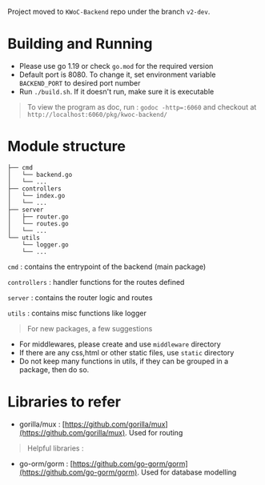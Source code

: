 Project moved to `KWoC-Backend` repo under the branch `v2-dev`.

# Building and Running

- Please use go 1.19 or check `go.mod` for the required version
- Default port is 8080. To change it, set environment variable `BACKEND_PORT` to desired port number
- Run `./build.sh`. If it doesn't run, make sure it is executable


> To view the program as doc, run : `godoc -http=:6060` and checkout at `http://localhost:6060/pkg/kwoc-backend/`

# Module structure

```
├── cmd
│   └── backend.go
│   └── ...
├── controllers
│   └── index.go
│   └── ...
├── server
│   ├── router.go
│   └── routes.go
│   └── ...
└── utils
    └── logger.go
    └── ...
```

`cmd` : contains the entrypoint of the backend (main package)

`controllers` : handler functions for the routes defined

`server` : contains the router logic and routes 

`utils` : contains misc functions like logger

> For new packages, a few suggestions

- For middlewares, please create and use `middleware` directory
- If there are any css,html or other static files, use `static` directory
- Do not keep many functions in utils, if they can be grouped in a package, then do so.


# Libraries to refer

- gorilla/mux : [https://github.com/gorilla/mux](https://github.com/gorilla/mux). Used for routing

> Helpful libraries :

- go-orm/gorm : [https://github.com/go-gorm/gorm](https://github.com/go-gorm/gorm). Used for database modelling

